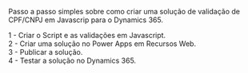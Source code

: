 Passo a passo simples sobre como criar uma solução de validação de CPF/CNPJ em Javascrip para o Dynamics 365.

1 - Criar o Script e as validações em Javascript. <br />
2 - Criar uma solução no Power Apps em Recursos Web. <br />
3 - Publicar a solução. <br />
4 - Testar a solução no Dynamics 365. 
